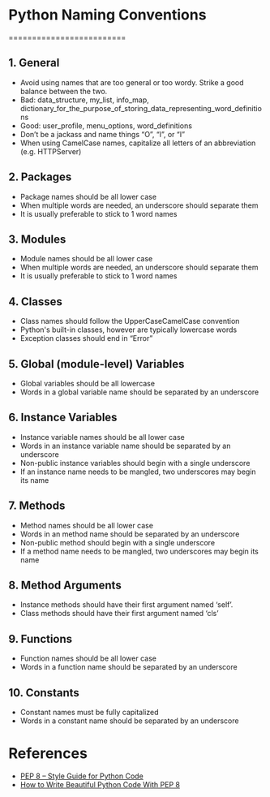 # Python Naming Conventions
=========================

## 1. General

* Avoid using names that are too general or too wordy. Strike a good balance between the two.
* Bad: data_structure, my_list, info_map, dictionary_for_the_purpose_of_storing_data_representing_word_definitions
* Good: user_profile, menu_options, word_definitions
* Don’t be a jackass and name things “O”, “l”, or “I”
* When using CamelCase names, capitalize all letters of an abbreviation (e.g. HTTPServer)

## 2. Packages

* Package names should be all lower case
* When multiple words are needed, an underscore should separate them
* It is usually preferable to stick to 1 word names


## 3. Modules

* Module names should be all lower case
* When multiple words are needed, an underscore should separate them
* It is usually preferable to stick to 1 word names


## 4. Classes

* Class names should follow the UpperCaseCamelCase convention
* Python's built-in classes, however are typically lowercase words
* Exception classes should end in “Error”


## 5. Global (module-level) Variables

* Global variables should be all lowercase
* Words in a global variable name should be separated by an underscore


## 6. Instance Variables

* Instance variable names should be all lower case
* Words in an instance variable name should be separated by an underscore
* Non-public instance variables should begin with a single underscore
* If an instance name needs to be mangled, two underscores may begin its name


## 7. Methods

* Method names should be all lower case
* Words in an method name should be separated by an underscore
* Non-public method should begin with a single underscore
* If a method name needs to be mangled, two underscores may begin its name


## 8. Method Arguments

* Instance methods should have their first argument named ‘self’. 
* Class methods should have their first argument named ‘cls’


## 9. Functions

* Function names should be all lower case
* Words in a function name should be separated by an underscore

## 10. Constants

* Constant names must be fully capitalized
* Words in a constant name should be separated by an underscore

# References
* [PEP 8 – Style Guide for Python Code](https://peps.python.org/pep-0008/)
* [How to Write Beautiful Python Code With PEP 8](https://realpython.com/python-pep8/)